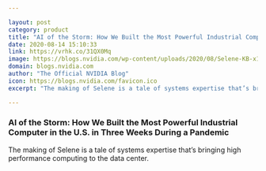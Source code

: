 ```yaml
---

layout: post
category: product
title: "AI of the Storm: How We Built the Most Powerful Industrial Computer in the U.S. in Three Weeks During a Pandemic"
date: 2020-08-14 15:10:33
link: https://vrhk.co/31QX0Mq
image: https://blogs.nvidia.com/wp-content/uploads/2020/08/Selene-KB-x1280.jpg
domain: blogs.nvidia.com
author: "The Official NVIDIA Blog"
icon: https://blogs.nvidia.com/favicon.ico
excerpt: "The making of Selene is a tale of systems expertise that’s bringing high performance computing to the data center."

---
```


### AI of the Storm: How We Built the Most Powerful Industrial Computer in the U.S. in Three Weeks During a Pandemic

The making of Selene is a tale of systems expertise that’s bringing high performance computing to the data center.